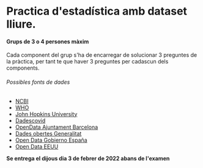 
# Practica d'estadística amb dataset lliure.

#### Grups de 3 o 4 persones màxim

Cada component del grup s'ha de encarregar de solucionar 3 preguntes de la pràctica, per tant te que haver 3 preguntes per cadascun dels components.

###### Possibles fonts de dades

- [NCBI](https://www.ncbi.nlm.nih.gov/ "NCBI")
- [WHO](https://www.who.int/es "WHO")
- [John Hopkins University](https://www.jhu.edu/ "John Hopkins University")
- [Dadescovid](https://dadescovid.cat/ "Dades Covid")
- [OpenData Ajuntament Barcelona](https://opendata-ajuntament.barcelona.cat/ "Ajuntament Barcelona")
- [Dades obertes Generalitat](https://governobert.gencat.cat/ca/dades_obertes/inici/ "Dades Generalitat")
- [Open Data Gobierno España](https://datos.gob.es/catalogo "Gobierno España")
- [Open Data EEUU](https://catalog.data.gov/dataset "United States")

**Se entrega el dijous dia 3 de febrer de 2022 abans de l'examen**

